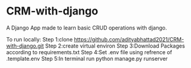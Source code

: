# CRM-with-django
A Django App made to learn basic CRUD operations with django.


To run locally:
Step 1:clone https://github.com/adityabhattad2021/CRM-with-django.git
Step 2:create virtual environ
Step 3:Download Packages according to requirements.txt
Step 4:Set .env file using refrence of .template.env
Step 5:In terminal run python manage.py runserver
